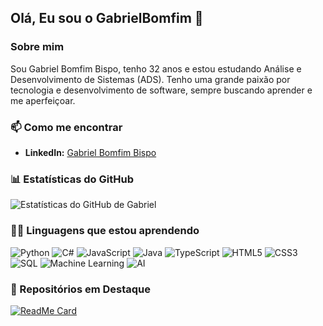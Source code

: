 ## Olá, Eu sou o GabrielBomfim 👋

### Sobre mim

Sou Gabriel Bomfim Bispo, tenho 32 anos e estou estudando Análise e Desenvolvimento de Sistemas (ADS). Tenho uma grande paixão por tecnologia e desenvolvimento de software, sempre buscando aprender e me aperfeiçoar.

### 📫 Como me encontrar

- **LinkedIn:** [Gabriel Bomfim Bispo](https://www.linkedin.com/in/gabriel-bomfim-bispo-606382222/)

### 📊 Estatísticas do GitHub

![Estatísticas do GitHub de Gabriel](https://github-readme-stats.vercel.app/api?username=GabrielB-B&show_icons=true&theme=blue-green)

### 🧑‍💻 Linguagens que estou aprendendo

![Python](https://img.shields.io/badge/Python-306998?style=flat&logo=python&logoColor=white)
![C#](https://img.shields.io/badge/C%23-0078D4?style=flat&logo=c-sharp&logoColor=white)
![JavaScript](https://img.shields.io/badge/JavaScript-4B8BBE?style=flat&logo=javascript&logoColor=white)
![Java](https://img.shields.io/badge/Java-007396?style=flat&logo=java&logoColor=white)
![TypeScript](https://img.shields.io/badge/TypeScript-007ACC?style=flat&logo=typescript&logoColor=white)
![HTML5](https://img.shields.io/badge/HTML5-E34F26?style=flat&logo=html5&logoColor=white)
![CSS3](https://img.shields.io/badge/CSS3-1572B6?style=flat&logo=css3&logoColor=white)
![SQL](https://img.shields.io/badge/SQL-4479A1?style=flat&logo=sql&logoColor=white)
![Machine Learning](https://img.shields.io/badge/Machine%20Learning-FF6F00?style=flat&logo=python&logoColor=white)
![AI](https://img.shields.io/badge/AI-00B2A9?style=flat&logo=microsoft&logoColor=white)

### 🌟 Repositórios em Destaque

[![ReadMe Card](https://github-readme-stats.vercel.app/api/pin/?username=GabrielB-B&repo=nome-do-repositorio&theme=blue-green)](https://github.com/GabrielB-B/nome-do-repositorio)



